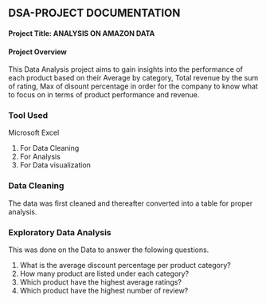 ## DSA-PROJECT DOCUMENTATION
#### Project Title: ANALYSIS ON AMAZON DATA
#### Project Overview
This Data Analysis project aims to gain insights into the performance of each product based on their Average  by category, Total revenue by the sum of rating, Max of disount percentage in order for the company to know what to focus on in terms of product performance and revenue.
### Tool Used
Microsoft Excel
1. For Data Cleaning
2. For Analysis
3. For Data visualization
### Data  Cleaning
The data was first cleaned and thereafter converted into a table for proper analysis.
###  Exploratory Data Analysis
 This was done on the Data to answer the folowing questions.
  1. What is the average discount percentage per product category?
  2. How many product are  listed  under each category?
  3. Which product have the highest average ratings?
  4. Which product have the highest number of review?




